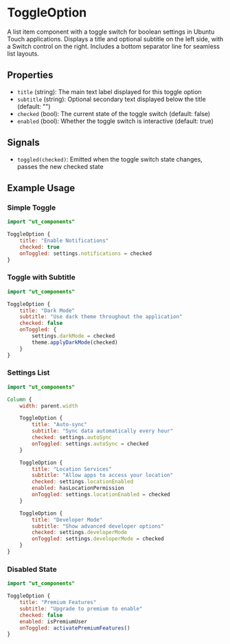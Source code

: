 # ToggleOption

A list item component with a toggle switch for boolean settings in Ubuntu Touch applications. Displays a title and optional subtitle on the left side, with a Switch control on the right. Includes a bottom separator line for seamless list layouts.

## Properties

- `title` (string): The main text label displayed for this toggle option
- `subtitle` (string): Optional secondary text displayed below the title (default: "")
- `checked` (bool): The current state of the toggle switch (default: false)
- `enabled` (bool): Whether the toggle switch is interactive (default: true)

## Signals

- `toggled(checked)`: Emitted when the toggle switch state changes, passes the new checked state

## Example Usage

### Simple Toggle
```qml
import "ut_components"

ToggleOption {
    title: "Enable Notifications"
    checked: true
    onToggled: settings.notifications = checked
}
```

### Toggle with Subtitle
```qml
import "ut_components"

ToggleOption {
    title: "Dark Mode"
    subtitle: "Use dark theme throughout the application"
    checked: false
    onToggled: {
        settings.darkMode = checked
        theme.applyDarkMode(checked)
    }
}
```

### Settings List
```qml
import "ut_components"

Column {
    width: parent.width

    ToggleOption {
        title: "Auto-sync"
        subtitle: "Sync data automatically every hour"
        checked: settings.autoSync
        onToggled: settings.autoSync = checked
    }

    ToggleOption {
        title: "Location Services"
        subtitle: "Allow apps to access your location"
        checked: settings.locationEnabled
        enabled: hasLocationPermission
        onToggled: settings.locationEnabled = checked
    }

    ToggleOption {
        title: "Developer Mode"
        subtitle: "Show advanced developer options"
        checked: settings.developerMode
        onToggled: settings.developerMode = checked
    }
}
```

### Disabled State
```qml
import "ut_components"

ToggleOption {
    title: "Premium Features"
    subtitle: "Upgrade to premium to enable"
    checked: false
    enabled: isPremiumUser
    onToggled: activatePremiumFeatures()
}
```
